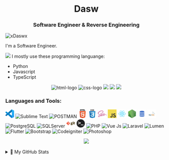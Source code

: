<h1 align="center">Dasw</h1>
<h3 align="center">Software Engineer & Reverse Engineering</h3>


<p align="left"> <img src="https://komarev.com/ghpvc/?username=xdaswx&label=Profile%20views&color=0e75b6&style=flat" alt="xDaswx" /> </p>

I'm a Software Engineer.

<img src="https://emojis.slackmojis.com/emojis/images/1531849430/4246/blob-sunglasses.gif?1531849430" width="15"/>
I mostly use these programming languange:

-   Python
-   Javascript
-   TypeScript

<p align="center">
   <img src="https://img.shields.io/badge/HTML5-E34F26?style=for-the-badge&logo=html5&logoColor=white" alt="html-logo"/> 
   <img src="https://img.shields.io/badge/CSS3-1572B6?style=for-the-badge&logo=css3&logoColor=white" alt="css-logo"/>
   <img src="https://img.shields.io/badge/python-3670A0?style=for-the-badge&logo=python&logoColor=ffdd54"/>
   <img src="https://img.shields.io/badge/javascript-e2cc73?style=for-the-badge&logo=javascript&logoColor=fffef9"/>
   <img src="https://img.shields.io/badge/c%23-%23239120.svg?style=for-the-badge&logo=c-sharp&logoColor=white"/>
<p>
  <h3>Languages and Tools:</h3>
<img  title="Visual Studio Code" width="27px" src="https://raw.githubusercontent.com/github/explore/80688e429a7d4ef2fca1e82350fe8e3517d3494d/topics/visual-studio-code/visual-studio-code.png" />
 <img  title="Sublime Text" width="27px" src="https://user-images.githubusercontent.com/49023326/127584552-81152c45-51e0-4fdb-aa86-6847c9f739fc.png" />
 <img  title="POSTMAN" width="27px" src="https://user-images.githubusercontent.com/49023326/127585548-05eb8cf0-a91b-4e33-a4a5-6aca5157cfc5.png" />
<img  title="HTML5" width="27px" src="https://raw.githubusercontent.com/github/explore/80688e429a7d4ef2fca1e82350fe8e3517d3494d/topics/html/html.png" />
<img  title="CSS3" width="27px" src="https://raw.githubusercontent.com/github/explore/80688e429a7d4ef2fca1e82350fe8e3517d3494d/topics/css/css.png" />
<img  title="Sass" width="27px" src="https://raw.githubusercontent.com/github/explore/80688e429a7d4ef2fca1e82350fe8e3517d3494d/topics/sass/sass.png" />
<img  title="JavaScript" width="27px" src="https://raw.githubusercontent.com/github/explore/80688e429a7d4ef2fca1e82350fe8e3517d3494d/topics/javascript/javascript.png" />
<img  title="React" width="27px" src="https://raw.githubusercontent.com/github/explore/80688e429a7d4ef2fca1e82350fe8e3517d3494d/topics/react/react.png" />
<img  title="Node.js" width="27px" src="https://raw.githubusercontent.com/github/explore/80688e429a7d4ef2fca1e82350fe8e3517d3494d/topics/nodejs/nodejs.png" />
<img  title="SQL" width="27px" src="https://raw.githubusercontent.com/github/explore/80688e429a7d4ef2fca1e82350fe8e3517d3494d/topics/sql/sql.png" />
<img  title="MySQL" width="27px" src="https://raw.githubusercontent.com/github/explore/80688e429a7d4ef2fca1e82350fe8e3517d3494d/topics/mysql/mysql.png" />
<img  title="PostgreSQL" width="27px" src="https://user-images.githubusercontent.com/49023326/127584853-c18257d7-8631-468a-a928-15c7e877d8d7.png" />
<img  title="SQLServer" width="27px" src="https://user-images.githubusercontent.com/49023326/127584958-d6ed4d99-e47d-4254-9b4b-73225e7d7623.png" />
<img  title="Git" width="27px" src="https://raw.githubusercontent.com/github/explore/80688e429a7d4ef2fca1e82350fe8e3517d3494d/topics/git/git.png" />
<img  title="Terminal" width="27px" src="https://raw.githubusercontent.com/github/explore/80688e429a7d4ef2fca1e82350fe8e3517d3494d/topics/terminal/terminal.png" />
<img  title="PHP" width="27px" src="https://user-images.githubusercontent.com/49023326/127584044-d9dd19ef-2caa-40d3-8f2d-44ee6c7d251f.png" />
<img  title="Vue Js" width="27px" src="https://user-images.githubusercontent.com/49023326/127584139-86eef67f-ba9d-4355-9edb-8b022ab5306c.png" />
<img  title="Laravel" width="27px" src="https://user-images.githubusercontent.com/49023326/127584189-ff1a9f8e-2957-4ec0-8594-33312df4c01c.png" />
<img  title="Lumen" width="27px" src="https://user-images.githubusercontent.com/49023326/127584693-94dc0cf0-e1d7-4695-b2b4-8c790651cc84.png" />
<img  title="Flutter" width="27px" src="https://user-images.githubusercontent.com/49023326/127584310-197e1a9c-e0e8-4fd0-b536-72a56e8e39a0.png" />
<img  title="Bootstrap" width="27px" src="https://user-images.githubusercontent.com/49023326/127584448-d26ac695-4585-4e21-9d18-3cd5fa149787.png" />
 <img  title="Codeigniter" width="27px" src="https://user-images.githubusercontent.com/49023326/127585114-f8e5f538-f7ea-40b7-aee9-c87827c61502.png" />
 <img  title="Photoshop" width="27px" src="https://user-images.githubusercontent.com/49023326/160408542-fad72516-51f9-4378-80fa-17d727962517.png" />
 
<br>


<p align="center"> 
<img src="https://github-readme-streak-stats.herokuapp.com/?user=xdaswx&theme=dark&hide_border=false">
</p>

<details>
<summary>🌠 My GitHub Stats</summary>

<p align="center">
   <img src="https://github-readme-stats.vercel.app/api?username=xdaswx&theme=dark&hide_border=false&include_all_commits=true&count_private=false">
   <img src="https://github-readme-stats.vercel.app/api/top-langs/?username=xdaswx&theme=dark&hide_border=false&include_all_commits=true&count_priva">
</p>
</details>



